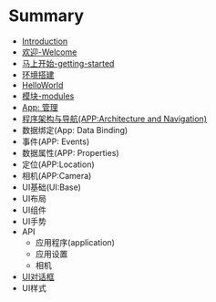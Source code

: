 # Summary

* [Introduction](README.md)
* [欢迎-Welcome](welcome.md)
* [马上开始-getting-started](getting-start.md)
* [环境搭建](getting-started-setup.md)
* [HelloWorld](helloworld.md)
* [模块-modules](modules.md)
* [App: 管理](app-management.md)
* [程序架构与导航(APP:Architecture and Navigation)](cheng_xu_jia_gou_yu_dao_822a28_app__architecture_and_navigation.md)
* 数据绑定(App: Data Binding)
* 事件(APP: Events)
* 数据属性(APP: Properties)
* 定位(APP:Location)
* 相机(APP:Camera)
* UI基础(UI:Base)
* UI布局
* UI组件
* UI手势
* API
   * 应用程序(application)
   * 应用设置
   * 相机
* [UI对话框](uidui_hua_kuang.md)
* UI样式

